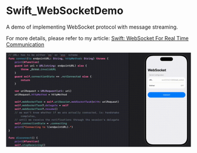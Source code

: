 # Swift_WebSocketDemo
A demo of implementing WebSocket protocol with message streaming.

For more details, please refer to my article: [Swift: WebSocket For Real Time Communication](https://medium.com/@itsuki.enjoy/swift-websocket-for-real-time-communication-16b3757ac1ac)

![](./demo.gif)
